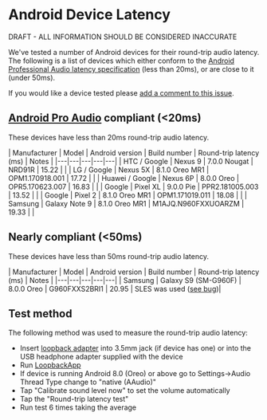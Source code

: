 # Android Device Latency

DRAFT - ALL INFORMATION SHOULD BE CONSIDERED INACCURATE

We've tested a number of Android devices for their round-trip audio latency. The following is a list of devices which either conform to the [Android Professional Audio latency specification](https://source.android.com/compatibility/android-cdd#5_10_professional_audio) (less than 20ms), or are close to it (under 50ms).  

If you would like a device tested please [add a comment to this issue](https://github.com/google/oboe/issues/248).

## [Android Pro Audio](https://source.android.com/compatibility/android-cdd#5_10_professional_audio) compliant (<20ms)
These devices have less than 20ms round-trip audio latency.


| Manufacturer | Model | Android version | Build number | Round-trip latency (ms) | Notes |
|---|---|---|---|---|
| HTC / Google | Nexus 9 | 7.0.0 Nougat | NRD91R | 15.22 |   |
| LG / Google | Nexus 5X | 8.1.0 Oreo MR1 | OPM1.170918.001 | 17.72  |   |
| Huawei / Google | Nexus 6P | 8.0.0 Oreo  | OPR5.170623.007  | 16.83  | |
| Google | Pixel XL | 9.0.0 Pie | PPR2.181005.003 | 13.52  |   |
| Google | Pixel 2 | 8.1.0 Oreo MR1 | OPM1.171019.011 | 18.08  | |
| Samsung | Galaxy Note 9 | 8.1.0 Oreo MR1 | M1AJQ.N960FXXUOARZM | 19.33 | |


## Nearly compliant (<50ms)
These devices have less than 50ms round-trip audio latency.


| Manufacturer | Model | Android version | Build number | Round-trip latency (ms) | Notes |
|---|---|---|---|---|
| Samsung | Galaxy S9 (SM-G960F) | 8.0.0 Oreo | G960FXXS2BRI1 | 20.95 | SLES was used ([see bug](https://github.com/gkasten/drrickorang/issues/28))|

## Test method
The following method was used to measure the round-trip audio latency:

* Insert [loopback adapter](https://source.android.com/devices/audio/latency/loopback) into 3.5mm jack (if device has one) or into the USB headphone adapter supplied with the device
* Run [LoopbackApp](https://play.google.com/store/apps/details?id=org.drrickorang.loopback)
* If device is running Android 8.0 (Oreo) or above go to Settings->Audio Thread Type change to "native (AAudio)"
* Tap "Calibrate sound level now" to set the volume automatically
* Tap the "Round-trip latency test"
* Run test 6 times taking the average
